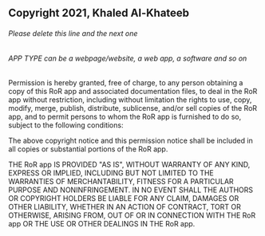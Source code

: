 ## Copyright 2021, Khaled Al-Khateeb

###### Please delete this line and the next one
###### APP TYPE can be a webpage/website, a web app, a software and so on

Permission is hereby granted, free of charge, to any person obtaining a copy of this RoR app and associated documentation files, to deal in the RoR app without restriction, including without limitation the rights to use, copy, modify, merge, publish, distribute, sublicense, and/or sell copies of the RoR app, and to permit persons to whom the RoR app is furnished to do so, subject to the following conditions:

The above copyright notice and this permission notice shall be included in all copies or substantial portions of the RoR app.

THE RoR app IS PROVIDED "AS IS", WITHOUT WARRANTY OF ANY KIND, EXPRESS OR IMPLIED, INCLUDING BUT NOT LIMITED TO THE WARRANTIES OF MERCHANTABILITY, FITNESS FOR A PARTICULAR PURPOSE AND NONINFRINGEMENT. IN NO EVENT SHALL THE AUTHORS OR COPYRIGHT HOLDERS BE LIABLE FOR ANY CLAIM, DAMAGES OR OTHER LIABILITY, WHETHER IN AN ACTION OF CONTRACT, TORT OR OTHERWISE, ARISING FROM, OUT OF OR IN CONNECTION WITH THE RoR app OR THE USE OR OTHER DEALINGS IN THE RoR app.
